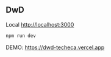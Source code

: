 
## DwD

Local [http://localhost:3000](http://localhost:3000)

```bash
npm run dev
```

DEMO: https://dwd-techeca.vercel.app
